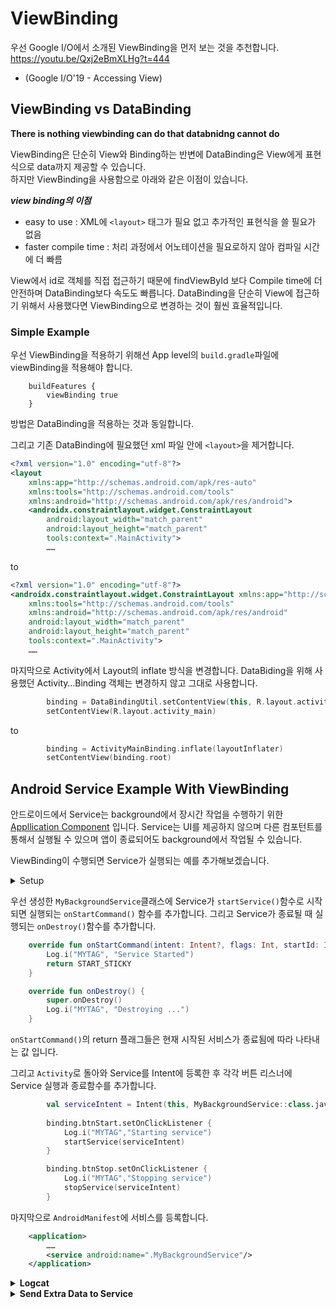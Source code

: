 # ViewBinding
우선 Google I/O에서 소개된 ViewBinding을 먼저 보는 것을 추천합니다. 
https://youtu.be/Qxj2eBmXLHg?t=444
 - (Google I/O'19 - Accessing View)

## ViewBinding vs DataBinding
<p><b> There is nothing viewbinding can do that databnidng cannot do </b></p>
ViewBinding은 단순히 View와 Binding하는 반변에 DataBinding은 View에게 표현식으로 data까지 제공할 수 있습니다. <br>
하지만 ViewBinding을 사용함으로 아래와 같은 이점이 있습니다. <br>

***view binding의 이점*** <br>
- easy to use : XML에 `<layout>` 태그가 필요 없고 추가적인 표현식을 쓸 필요가 없음
- faster compile time : 처리 과정에서 어노테이션을 필요로하지 않아 컴파일 시간에 더 빠름
  
View에서 id로 객체를 직접 접근하기 때문에 findViewById 보다 Compile time에 더 안전하며 DataBinding보다 속도도 빠릅니다. 
DataBinding을 단순히 View에 접근하기 위해서 사용했다면 ViewBinding으로 변경하는 것이 훨씬 효율적입니다. 
  
### Simple Example
우선 ViewBinding을 적용하기 위해선 App level의 `build.gradle`파일에 viewBinding을 적용해야 합니다.
```
    buildFeatures {
        viewBinding true
    }
```
방법은 DataBinding을 적용하는 것과 동일합니다. 

그리고 기존 DataBinding에 필요했던 xml 파일 안에 `<layout>`을 제거합니다. 
```xml
<?xml version="1.0" encoding="utf-8"?>
<layout
    xmlns:app="http://schemas.android.com/apk/res-auto"
    xmlns:tools="http://schemas.android.com/tools"
    xmlns:android="http://schemas.android.com/apk/res/android">
    <androidx.constraintlayout.widget.ConstraintLayout
        android:layout_width="match_parent"
        android:layout_height="match_parent"
        tools:context=".MainActivity">
        ……
```
to
```xml
<?xml version="1.0" encoding="utf-8"?>
<androidx.constraintlayout.widget.ConstraintLayout xmlns:app="http://schemas.android.com/apk/res-auto"
    xmlns:tools="http://schemas.android.com/tools"
    xmlns:android="http://schemas.android.com/apk/res/android"
    android:layout_width="match_parent"
    android:layout_height="match_parent"
    tools:context=".MainActivity">
    ……
```

마지막으로 Activity에서 Layout의 inflate 방식을 변경합니다. DataBiding을 위해 사용했던 Activity…Binding 객체는 변경하지 않고 그대로 사용합니다. 
```kotlin 
        binding = DataBindingUtil.setContentView(this, R.layout.activity_main)
        setContentView(R.layout.activity_main)
```
to
```kotlin 
        binding = ActivityMainBinding.inflate(layoutInflater)
        setContentView(binding.root)
```

## Android Service Example With ViewBinding 
안드로이드에서 Service는 background에서 장시간 작업을 수행하기 위한 <a href="https://developer.android.com/guide/components/fundamentals#Components">Appllication Component</a> 입니다.
Service는 UI를 제공하지 않으며 다른 컴포턴트를 통해서 실행될 수 있으며 앱이 종료되어도 background에서 작업될 수 있습니다. 

ViewBinding이 수행되면 Service가 실행되는 예를 추가해보겠습니다. 
<details>
  <summary>Setup</summary>
  <details>
    <summary><b>ServiceActivity.kt</b></summary>
    
```kotlin
class ServiceActivity : AppCompatActivity() {
    private lateinit var binding: ActivityServiceBinding
    override fun onCreate(savedInstanceState: Bundle?) {
        super.onCreate(savedInstanceState)
        binding = ActivityServiceBinding.inflate(layoutInflater)
        setContentView(binding.root)

        // background Service
        binding.btnStart.setOnClickListener {

        }

        binding.btnStop.setOnClickListener {

        }
    }
}  
```
  </details>

  <details>
    <summary><b>activity_service.xml</b></summary>
  
```xml
<?xml version="1.0" encoding="utf-8"?>
<androidx.constraintlayout.widget.ConstraintLayout xmlns:android="http://schemas.android.com/apk/res/android"
    xmlns:app="http://schemas.android.com/apk/res-auto"
    xmlns:tools="http://schemas.android.com/tools"
    android:layout_width="match_parent"
    android:layout_height="match_parent"
    tools:context=".ServiceActivity">

    <Button
        android:id="@+id/btn_start"
        android:layout_width="wrap_content"
        android:layout_height="wrap_content"
        android:text="start"
        android:textSize="30dp"
        app:layout_constraintVertical_bias="0.3"
        app:layout_constraintTop_toTopOf="parent"
        app:layout_constraintLeft_toLeftOf="parent"
        app:layout_constraintRight_toRightOf="parent"
        app:layout_constraintBottom_toBottomOf="parent"
        />
    <Button
        android:id="@+id/btn_stop"
        android:layout_width="wrap_content"
        android:layout_height="wrap_content"
        android:text="stop"
        android:textSize="30dp"
        app:layout_constraintVertical_bias="0.2"
        app:layout_constraintTop_toBottomOf="@id/btn_start"
        app:layout_constraintLeft_toLeftOf="parent"
        app:layout_constraintRight_toRightOf="parent"
        app:layout_constraintBottom_toBottomOf="parent"
        />

</androidx.constraintlayout.widget.ConstraintLayout>
```
  </details>
  <details>
    <summary><b>MyBackgroundService.kt</b></summary>
    
```kotlin 
class MyBackgroundService : Service() {
    init {
        Log.i("MYTAG", "Service has been created")
    }
    
    override fun onBind(p0: Intent?): IBinder? = null
}
```
    
  </details>

</details>

우선 생성한 `MyBackgroundService`클래스에 Service가 `startService()`함수로 시작되면 실행되는 `onStartCommand()` 함수를 추가합니다. 
그리고 Service가 종료될 때 실행되는 `onDestroy()`함수를 추가합니다. 
```kotlin
    override fun onStartCommand(intent: Intent?, flags: Int, startId: Int): Int {
        Log.i("MYTAG", "Service Started")
        return START_STICKY
    }

    override fun onDestroy() {
        super.onDestroy()
        Log.i("MYTAG", "Destroying ...")
    }
```
`onStartCommand()`의 return 플래그들은 현재 시작된 서비스가 종료됨에 따라 나타내는 값 입니다. 

그리고 `Activity`로 돌아와 Service를 Intent에 등록한 후 각각 버튼 리스너에 Service 실행과 종료함수를 추가합니다. 
```kotlin
        val serviceIntent = Intent(this, MyBackgroundService::class.java)
        
        binding.btnStart.setOnClickListener {
            Log.i("MYTAG","Starting service")
            startService(serviceIntent)
        }

        binding.btnStop.setOnClickListener {
            Log.i("MYTAG","Stopping service")
            stopService(serviceIntent)
        }
```

마지막으로 `AndroidManifest`에 서비스를 등록합니다. 
```xml
    <application>
        ……
        <service android:name=".MyBackgroundService"/>
    </application>
```
<details>
  <summary><b>Logcat</b></summary>
  
  ![image](https://user-images.githubusercontent.com/55622345/164622234-42b3793a-aa09-4eaa-9d37-e0c268f5681e.png) <br>
  서비스가 실행되고 종료됨을 확인 할 수 있습니다.
</details>

<details>
  <summary><b>Send Extra Data to Service</b></summary>
  서비스에 `intent.putExtra()`를 이용해서 Activity간 데이터 전송과 같이 데이터를 보낼 수 있습니다. 
  
  우선 `Activity`에서 전송할 데이터를 추가합니다. ``serviceIntent.putExtra("NAME", "MOSES")``
  
  그리고 Service의 `onStartCommand()`에서 ``val name = intent?.getStringExtra("name")``으로 데이터를 받습니다. 
</details>
